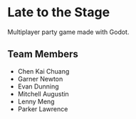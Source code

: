 # Late to the Stage
Multiplayer party game made with Godot.

## Team Members
- Chen Kai Chuang 
- Garner Newton 
- Evan Dunning 
- Mitchell Augustin 
- Lenny Meng 
- Parker Lawrence 
